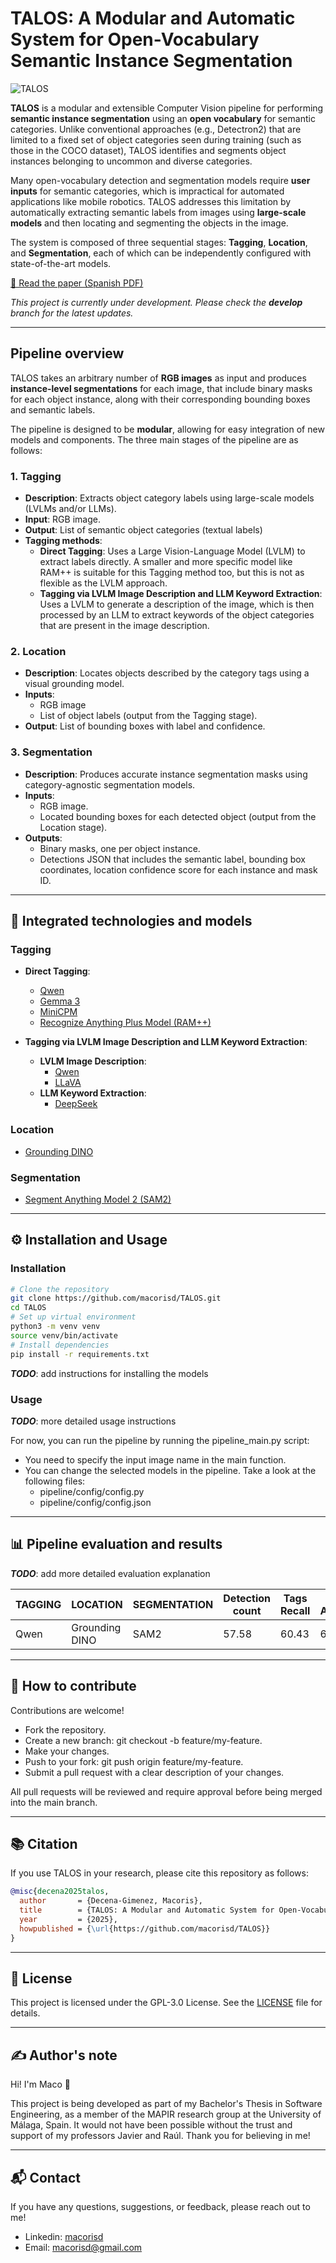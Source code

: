 # TALOS: A Modular and Automatic System for Open-Vocabulary Semantic Instance Segmentation

![TALOS](docs/images/talos_banner.png)

**TALOS** is a modular and extensible Computer Vision pipeline for performing **semantic instance segmentation** using an **open vocabulary** for semantic categories. Unlike conventional approaches (e.g., Detectron2) that are limited to a fixed set of object categories seen during training (such as those in the COCO dataset), TALOS identifies and segments object instances belonging to uncommon and diverse categories.

Many open-vocabulary detection and segmentation models require **user inputs** for semantic categories, which is impractical for automated applications like mobile robotics. TALOS addresses this limitation by automatically extracting semantic labels from images using **large-scale models** and then locating and segmenting the objects in the image.

The system is composed of three sequential stages: **Tagging**, **Location**, and **Segmentation**, each of which can be independently configured with state-of-the-art models.

[📄 Read the paper (Spanish PDF)](./docs/paper/talos_paper.pdf)

*This project is currently under development. Please check the **develop** branch for the latest updates.*

---

## Pipeline overview

TALOS takes an arbitrary number of **RGB images** as input and produces **instance-level segmentations** for each image, that include binary masks for each object instance, along with their corresponding bounding boxes and semantic labels.

The pipeline is designed to be **modular**, allowing for easy integration of new models and components. The three main stages of the pipeline are as follows:

### 1. Tagging
- **Description**: Extracts object category labels using large-scale models (LVLMs and/or LLMs).
- **Input**: RGB image.
- **Output**: List of semantic object categories (textual labels)
- **Tagging methods**:
  - **Direct Tagging**: Uses a Large Vision-Language Model (LVLM) to extract labels directly. A smaller and more specific model like RAM++ is suitable for this Tagging method too, but this is not as flexible as the LVLM approach.
  - **Tagging via LVLM Image Description and LLM Keyword Extraction**: Uses a LVLM to generate a description of the image, which is then processed by an LLM to extract keywords of the object categories that are present in the image description.

### 2. Location
- **Description**: Locates objects described by the category tags using a visual grounding model.
- **Inputs**:
  - RGB image
  - List of object labels (output from the Tagging stage).
- **Output**: List of bounding boxes with label and confidence.

### 3. Segmentation
- **Description**: Produces accurate instance segmentation masks using category-agnostic segmentation models.
- **Inputs**:
  - RGB image.
  - Located bounding boxes for each detected object (output from the Location stage).
- **Outputs**:
  - Binary masks, one per object instance.
  - Detections JSON that includes the semantic label, bounding box coordinates, location confidence score for each instance and mask ID.

---

## 🧠 Integrated technologies and models

### Tagging
- **Direct Tagging**: 
  - [Qwen](https://huggingface.co/Qwen/Qwen2.5-VL-32B-Instruct)
  - [Gemma 3](https://huggingface.co/google/gemma-3-27b-it)
  - [MiniCPM](https://huggingface.co/openbmb/MiniCPM-o-2_6)
  - [Recognize Anything Plus Model (RAM++)](https://github.com/xinyu1205/recognize-anything)

- **Tagging via LVLM Image Description and LLM Keyword Extraction**:
  - **LVLM Image Description**:
    - [Qwen](https://huggingface.co/Qwen/Qwen2.5-VL-32B-Instruct)
    - [LLaVA](https://ollama.com/library/llava)
  - **LLM Keyword Extraction**:
    - [DeepSeek](https://ollama.com/library/deepseek-r1)

### Location
- [Grounding DINO](https://huggingface.co/docs/transformers/model_doc/grounding-dino)

### Segmentation
- [Segment Anything Model 2 (SAM2)](https://github.com/facebookresearch/sam2)


---

## ⚙️ Installation and Usage

### Installation

```bash
# Clone the repository
git clone https://github.com/macorisd/TALOS.git
cd TALOS
# Set up virtual environment
python3 -m venv venv
source venv/bin/activate
# Install dependencies
pip install -r requirements.txt
```

**_TODO_**: add instructions for installing the models

### Usage

**_TODO_**: more detailed usage instructions

For now, you can run the pipeline by running the pipeline_main.py script:
- You need to specify the input image name in the main function.
- You can change the selected models in the pipeline. Take a look at the following files:
  - pipeline/config/config.py
  - pipeline/config/config.json


---

## 📊 Pipeline evaluation and results

**_TODO_**: add more detailed evaluation explanation

| TAGGING | LOCATION       | SEGMENTATION | Detection count | Tags Recall | Tags Accuracy | Bbox similarity | Mask similarity | FINAL SCORE |
|-|-|-|-|-|-|-|-|-|
| Qwen | Grounding DINO | SAM2 | 57.58 | 60.43 | 60.43 | 76.15 | 72.66 | 65.45



---

## 🤝 How to contribute

Contributions are welcome!

- Fork the repository.
- Create a new branch: git checkout -b feature/my-feature.
- Make your changes.
- Push to your fork: git push origin feature/my-feature.
- Submit a pull request with a clear description of your changes.

All pull requests will be reviewed and require approval before being merged into the main branch.


--- 

## 📚 Citation

If you use TALOS in your research, please cite this repository as follows:

```bibtex
@misc{decena2025talos,
  author       = {Decena-Gimenez, Macoris},
  title        = {TALOS: A Modular and Automatic System for Open-Vocabulary Semantic Instance Segmentation},
  year         = {2025},
  howpublished = {\url{https://github.com/macorisd/TALOS}}
}
```

---


## 📄 License

This project is licensed under the GPL-3.0 License. See the [LICENSE](./LICENSE) file for details.


---

## ✍️ Author's note

Hi! I'm Maco 👋​

This project is being developed as part of my Bachelor's Thesis in Software Engineering, as a member of the MAPIR research group at the University of Málaga, Spain. It would not have been possible without the trust and support of my professors Javier and Raúl. Thank you for believing in me!


---

## 📬 Contact

If you have any questions, suggestions, or feedback, please reach out to me!

- Linkedin: [macorisd](https://www.linkedin.com/in/macorisd/)
- Email: [macorisd@gmail.com](mailto:macorisd@gmail.com)
